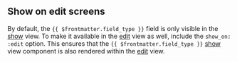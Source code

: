 ## Show on edit screens

By default, the `{{ $frontmatter.field_type }}` field is only visible in the [show](./../views.html#Show) view. To make it available in the [edit](./../views.html#Edit) view as well, include the `show_on: :edit` option. This ensures that the `{{ $frontmatter.field_type }}` [show](./../views.html#Show) view component is also rendered within the [edit](./../views.html#Edit) view.
